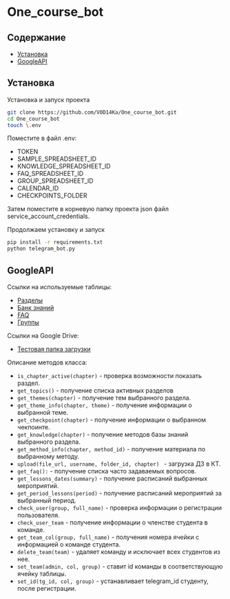 # One_course_bot


## Содержание

- [Установка](#установка)
- [GoogleAPI](#google)

## Установка <a name="установка"></a>

Установка и запуск проекта

```bash
git clone https://github.com/V0D14Ka/One_course_bot.git
cd One_course_bot
touch \.env
```
Поместите в файл .env:
  - TOKEN
  - SAMPLE_SPREADSHEET_ID
  - KNOWLEDGE_SPREADSHEET_ID
  - FAQ_SPREADSHEET_ID
  - GROUP_SPREADSHEET_ID
  - CALENDAR_ID
  - CHECKPOINTS_FOLDER

Затем поместите в корневую папку проекта json файл service_account_credentials.

Продолжаем установку и запуск
```bash
pip install -r requirements.txt
python telegram_bot.py
```

## GoogleAPI <a name="google"></a>
Ссылки на используемые таблицы:
  - [Разделы](https://docs.google.com/spreadsheets/d/1vHCGeH0nuCY7tbp-7eo4IbcjoXiXpoX2Sg2NLp6HVAY)
  - [Банк знаний](https://docs.google.com/spreadsheets/d/1UzMVOBYZPReVd74GWikXJncPWOvrRA0KzTspehdMNk0)
  - [FAQ](https://docs.google.com/spreadsheets/d/1-P57JngHJayTGgZqEV5uGShdapkpgqPsQUyDdwR7i7Q)
  - [Группы](https://docs.google.com/spreadsheets/d/1DWoyVUyDYwDiXO2Tw-n_vweb0z5UE2WRaSODiOG6Eo4)

Ссылки на Google Drive:
  - [Тестовая папка загрузки](https://drive.google.com/drive/u/1/folders/1KU8WOgqxc9LmVonxF2IEdT9bkYyQBqce)

Описание методов класса:
  - ```is_chapter_active(chapter)``` - проверка возможности показать раздел.
  - ```get_topics()``` - получение списка активных разделов
  - ```get_themes(chapter)``` - получение тем выбранного раздела.
  - ```get_theme_info(chapter, theme)``` - получение информации о выбранной теме.
  - ```get_checkpoint(chapter)``` - получение информации о выбранном чекпоинте.
  - ```get_knowledge(chapter)``` - получение методов базы знаний выбранного раздела.
  - ```get_method_info(chapter, method_id)``` - получение материала по выбранному методу.
  - ```upload(file_url, username, folder_id, chapter) ``` - загрузка ДЗ в КТ.
  - ```get_faq():``` - получение списка часто задаваемых вопросов.
  - ```get_lessons_dates(summary)``` - получение расписаний выбранных мероприятий.
  - ```get_period_lessons(period)``` - получение расписаний мероприятий за выбранный период.
  - ```check_user(group, full_name)``` - проверка информации о регистрации пользователя.
  - ```check_user_team``` - получение информации о членстве студента в команде.
  - ```get_team_col(group, full_name)``` - получения номера ячейки с информацией о команде студента.
  - ```delete_team(team)``` - удаляет команду и исключает всех студентов из нее.
  - ```set_team(admin, col, group)``` - ставит id команды в соответствующую ячейку таблицы.
  - ```set_id(tg_id, col, group)``` - устанавливает telegram_id студенту, после регистрации.
